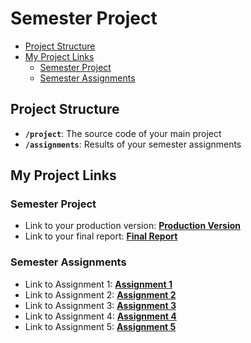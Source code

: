 # Semester Project <!-- omit in toc -->

- [Project Structure](#project-structure)
- [My Project Links](#my-project-links)
  - [Semester Project](#semester-project)
  - [Semester Assignments](#semester-assignments)

## Project Structure

- **`/project`**: The source code of your main project
- **`/assignments`**: Results of your semester assignments

## My Project Links

### Semester Project

- Link to your production version: [**Production Version**](https://hci-topaz.vercel.app/) 
- Link to your final report: [**Final Report**](https://faithful-cap-5f8.notion.site/HCI-Report-19beadd3d74680888bb7c70fa5ca6499) 

### Semester Assignments

- Link to Assignment 1: [**Assignment 1**](https://mjospovich.github.io/human-computer-interaction/assignments/assignment_1/figma_video.mp4)
- Link to Assignment 2: [**Assignment 2**](https://mjospovich.github.io/human-computer-interaction/assignments/assignment_2/User_personas_IA.pdf)
- Link to Assignment 3: [**Assignment 3**](https://hcitestdeploy.vercel.app)
- Link to Assignment 4: [**Assignment 4**](https://mjospovich.github.io/human-computer-interaction/assignments/assignment_4/kupujemAutoHighFidelity.png)
- Link to Assignment 5: [**Assignment 5**](https://hci-topaz.vercel.app/)
